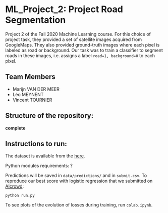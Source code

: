 # ML_Project_2: Project Road Segmentation
Project 2 of the Fall 2020 Machine Learning course. For this choice of project task, they provided a set of satellite images acquired 
from GoogleMaps. They also provided ground-truth images where each pixel is labeled as road or background. Our task was to train a classifier to segment roads in these images, i.e. assigns a label `road=1, background=0` to each pixel.

## Team Members
- Marijn VAN DER MEER
- Léo MEYNENT
- Vincent TOURNIER

## Structure of the repository: 
**complete**

## Instructions to run:

The dataset is available from the 
[here](281e7599-7024-4d7e-a95d-e1af53d3e8c0_test_set_images.zip).

Python modules requirements: ?

Predictions will be saved in `data/predictions/` and in `submit.csv`. To reproduce our best score with logistic regression that we submitted on [AIcrowd](https://www.aicrowd.com):
```
python run.py
```
To see plots of the evolution of losses during training, run `colab.ipynb`. 
